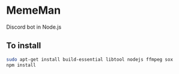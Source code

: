 # MemeMan
Discord bot in Node.js

## To install
```bash
sudo apt-get install build-essential libtool nodejs ffmpeg sox
npm install
```
